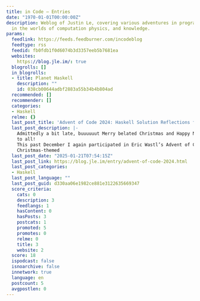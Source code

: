 ```yaml
---
title: in Code — Entries
date: "1970-01-01T00:00:00Z"
description: Weblog of Justin Le, covering various adventures in programming and explorations
  in the worlds of computation physics, and knowledge.
params:
  feedlink: https://feeds.feedburner.com/incodeblog
  feedtype: rss
  feedid: fb0fdb1f0d6074b3d3357eeb5b7681ea
  websites:
    https://blog.jle.im/: true
  blogrolls: []
  in_blogrolls:
  - title: Planet Haskell
    description: ""
    id: 038cb00644adbf2883a55b34b4b804ad
  recommended: []
  recommender: []
  categories:
  - Haskell
  relme: {}
  last_post_title: 'Advent of Code 2024: Haskell Solution Reflections for all 25 Days'
  last_post_description: |-
    Admittedly a bit late, buuuuuut Merry belated Christmas and Happy New Years
    to all!
    This past December I again participated in Eric Wastl’s Advent of Code, a series of 25 daily
    Christmas-themed
  last_post_date: "2025-01-21T07:54:15Z"
  last_post_link: https://blog.jle.im/entry/advent-of-code-2024.html
  last_post_categories:
  - Haskell
  last_post_language: ""
  last_post_guid: d330aa06e1982ce881e3122635669347
  score_criteria:
    cats: 0
    description: 3
    feedlangs: 1
    hasContent: 0
    hasPosts: 3
    postcats: 1
    promoted: 5
    promotes: 0
    relme: 0
    title: 3
    website: 2
  score: 18
  ispodcast: false
  isnoarchive: false
  innetwork: true
  language: en
  postcount: 5
  avgpostlen: 0
---
```

